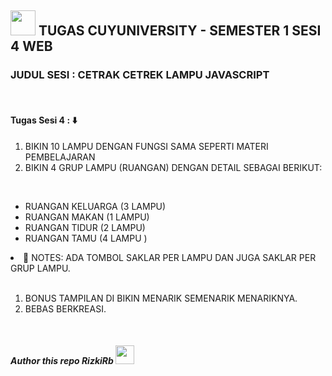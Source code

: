  <h2><span><img src="https://camo.githubusercontent.com/2c8b3670d933220ae3c023fa1d568682975cce3f10799d0d3ff5ecac394b4ee8/68747470733a2f2f6d656469612e67697068792e636f6d2f6d656469612f31326f75664342304d795a31476f2f67697068792e676966" style="max-width: 100%; display: inline-block;" width="40px" alt=""></span> TUGAS CUYUNIVERSITY - SEMESTER 1 SESI 4 WEB</h2>
 <h3>JUDUL SESI : CETRAK CETREK LAMPU JAVASCRIPT</h3>
 <br>
 <h4>Tugas Sesi 4 : ⬇️</h4>
 
 <ol class="list-inside"">
    <li>BIKIN 10 LAMPU DENGAN FUNGSI SAMA SEPERTI MATERI PEMBELAJARAN</li>
    <li>BIKIN 4 GRUP LAMPU (RUANGAN) DENGAN DETAIL SEBAGAI BERIKUT:</li>
 </ol>
            <br>
 <ul>
    <li>RUANGAN KELUARGA (3 LAMPU)</li>
    <li>RUANGAN MAKAN (1 LAMPU)</li>
    <li>RUANGAN TIDUR (2 LAMPU)</li>
    <li>RUANGAN TAMU (4 LAMPU )</li>
 </ul>
            <li>📝 NOTES: ADA TOMBOL SAKLAR PER LAMPU DAN JUGA SAKLAR PER GRUP LAMPU.</li>    
 <ol class="list-inside">
 <br>
   <li>BONUS TAMPILAN DI BIKIN MENARIK SEMENARIK MENARIKNYA.</li>
   <li>BEBAS BERKREASI.</li>
 </ol>
 <br>
 
 <h5>Author this repo <a href="https://cuyuniverse.co/author/Rizkirb" class="text-xl mt-5" style="text-decoration: none;">RizkiRb <span><img src="https://camo.githubusercontent.com/63371d36886ee658f5a97401f393e1ab1684b2fd3de674b8f5efc7d410b2a3d0/68747470733a2f2f6d656469612e67697068792e636f6d2f6d656469612f57556c706c634d704f43456d5447427442572f67697068792e676966" style="max-width: 100%; display: inline-block;" width="30px" alt=""></span></a></h5>
